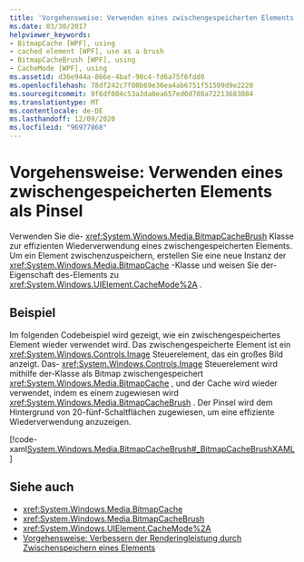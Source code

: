 ```yaml
---
title: 'Vorgehensweise: Verwenden eines zwischengespeicherten Elements als Pinsel'
ms.date: 03/30/2017
helpviewer_keywords:
- BitmapCache [WPF], using
- cached element [WPF], use as a brush
- BitmapCacheBrush [WPF], using
- CacheMode [WPF], using
ms.assetid: d36e944a-866e-4baf-98c4-fd6a75f6fdd0
ms.openlocfilehash: 78df242c7f00b69e36ea4ab6751f51509d9e2220
ms.sourcegitcommit: 9f6df084c53a3da0ea657ed0d708a72213683084
ms.translationtype: MT
ms.contentlocale: de-DE
ms.lasthandoff: 12/09/2020
ms.locfileid: "96977868"
---
```

# <a name="how-to-use-a-cached-element-as-a-brush"></a>Vorgehensweise: Verwenden eines zwischengespeicherten Elements als Pinsel
Verwenden Sie die- <xref:System.Windows.Media.BitmapCacheBrush> Klasse zur effizienten Wiederverwendung eines zwischengespeicherten Elements. Um ein Element zwischenzuspeichern, erstellen Sie eine neue Instanz der <xref:System.Windows.Media.BitmapCache> -Klasse und weisen Sie der-Eigenschaft des-Elements zu <xref:System.Windows.UIElement.CacheMode%2A> .  
  
## <a name="example"></a>Beispiel  
 Im folgenden Codebeispiel wird gezeigt, wie ein zwischengespeichertes Element wieder verwendet wird. Das zwischengespeicherte Element ist ein <xref:System.Windows.Controls.Image> Steuerelement, das ein großes Bild anzeigt. Das- <xref:System.Windows.Controls.Image> Steuerelement wird mithilfe der-Klasse als Bitmap zwischengespeichert <xref:System.Windows.Media.BitmapCache> , und der Cache wird wieder verwendet, indem es einem zugewiesen wird <xref:System.Windows.Media.BitmapCacheBrush> . Der Pinsel wird dem Hintergrund von 20-fünf-Schaltflächen zugewiesen, um eine effiziente Wiederverwendung anzuzeigen.  
  
 [!code-xaml[System.Windows.Media.BitmapCacheBrush#_BitmapCacheBrushXAML](~/samples/snippets/csharp/VS_Snippets_Wpf/system.windows.media.bitmapcachebrush/cs/window1.xaml#_bitmapcachebrushxaml)]  
  
## <a name="see-also"></a>Siehe auch

- <xref:System.Windows.Media.BitmapCache>
- <xref:System.Windows.Media.BitmapCacheBrush>
- <xref:System.Windows.UIElement.CacheMode%2A>
- [Vorgehensweise: Verbessern der Renderingleistung durch Zwischenspeichern eines Elements](how-to-improve-rendering-performance-by-caching-an-element.md)
